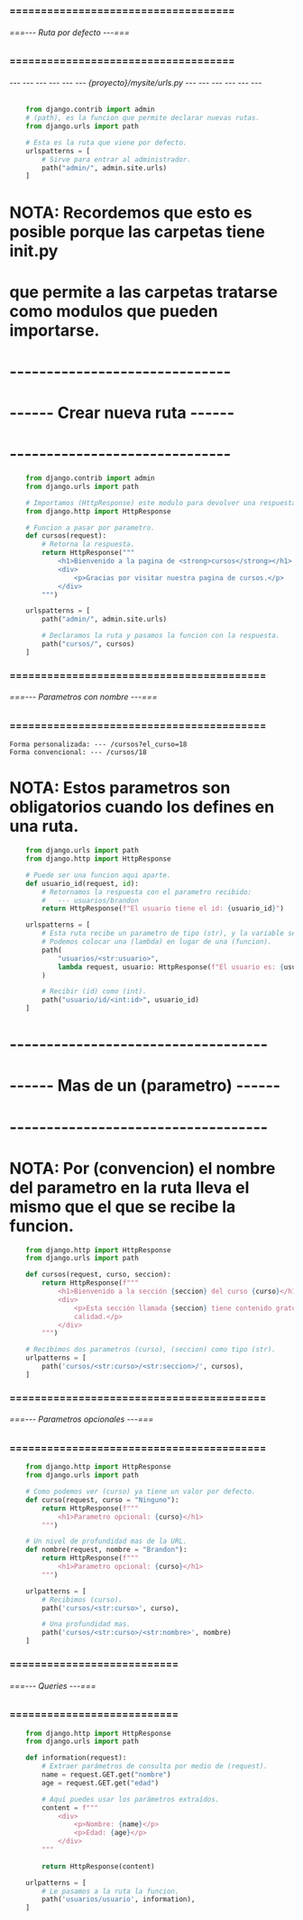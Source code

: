 ### ==================================== ###
###### ===--- Ruta por defecto ---=== ######
### ==================================== ###

###### --- --- --- --- --- --- {proyecto}/mysite/urls.py --- --- --- --- --- --- ######

<!-- Archivo (urls) Principal. -->

```py
	from django.contrib import admin
	# (path), es la funcion que permite declarar nuevas rutas.
	from django.urls import path

	# Esta es la ruta que viene por defecto.
	urlspatterns = [
		# Sirve para entrar al administrador.
		path("admin/", admin.site.urls)
	]
```

# NOTA: Recordemos que esto es posible porque las carpetas tiene __init__.py 
# que permite a las carpetas tratarse como modulos que pueden importarse.

# ------------------------------ #
# ------ Crear nueva ruta ------ #
# ------------------------------ #

```py
	from django.contrib import admin
	from django.urls import path

	# Importamos (HttpResponse) este modulo para devolver una respuesta.
	from django.http import HttpResponse

	# Funcion a pasar por parametro.
	def cursos(request):
		# Retorna la respuesta.
		return HttpResponse("""
			<h1>Bienvenido a la pagina de <strong>cursos</strong></h1>
			<div>
				<p>Gracias por visitar nuestra pagina de cursos.</p>
			</div>
		""")

	urlspatterns = [
		path("admin/", admin.site.urls)

		# Declaramos la ruta y pasamos la funcion con la respuesta.
		path("cursos/", cursos)
	]
```

### ========================================= ###
###### ===--- Parametros con nombre ---=== ######
### ========================================= ###

<!-- Las rutas pueden recibir parametros, (de una manera convencional). -->
	Forma personalizada: --- /cursos?el_curso=18
	Forma convencional: --- /cursos/18

# NOTA: Estos parametros son obligatorios cuando los defines en una ruta.

```py
	from django.urls import path
	from django.http import HttpResponse

	# Puede ser una funcion aqui aparte.
	def usuario_id(request, id):
		# Retornamos la respuesta con el parametro recibido: 
		# 	--- usuarios/brandon
		return HttpResponse(f"El usuario tiene el id: {usuario_id}")

	urlspatterns = [
		# Esta ruta recibe un parametro de tipo (str), y la variable se llama (usuario).
		# Podemos colocar una (lambda) en lugar de una (funcion).
		path(
			"usuarios/<str:usuario>", 
			lambda request, usuario: HttpResponse(f"El usuario es: {usuario}")
		)

		# Recibir (id) como (int).
		path("usuario/id/<int:id>", usuario_id)
	]
```

# ----------------------------------- #
# ------ Mas de un (parametro) ------ #
# ----------------------------------- #

# NOTA: Por (convencion) el nombre del parametro en la ruta lleva el mismo que el que se recibe la funcion.

```py
	from django.http import HttpResponse
	from django.urls import path

	def cursos(request, curso, seccion):
	    return HttpResponse(f"""
	        <h1>Bienvenido a la sección {seccion} del curso {curso}</h1>
	        <div>
	            <p>Esta sección llamada {seccion} tiene contenido gratuito y de 
	            calidad.</p>
	        </div>
	    """)

	# Recibimos dos parametros (curso), (seccion) como tipo (str).
	urlpatterns = [
	    path('cursos/<str:curso>/<str:seccion>/', cursos),
	]
```

### ========================================= ###
###### ===--- Parametros opcionales ---=== ######
### ========================================= ###

<!-- Los parametros opciones pueden NO dar error al visitarse. -->

```py
	from django.http import HttpResponse
	from django.urls import path

	# Como podemos ver (curso) ya tiene un valor por defecto.
	def curso(request, curso = "Ninguno"):
	    return HttpResponse(f"""
	        <h1>Parametro opcional: {curso}</h1>
	    """)

	# Un nivel de profundidad mas de la URL.
	def nombre(request, nombre = "Brandon"):
	    return HttpResponse(f"""
	        <h1>Parametro opcional: {curso}</h1>
	    """)

	urlpatterns = [
		# Recibimos (curso).
	    path('cursos/<str:curso>', curso), 

	    # Una profundidad mas.
	    path('cursos/<str:curso>/<str:nombre>', nombre)
	]
```

### =========================== ###
###### ===--- Queries ---=== ######
### =========================== ###

<!-- Trata de datos adicionales: 
	--- ruta?var=brandon -->

```py
	from django.http import HttpResponse
	from django.urls import path

	def information(request):
	    # Extraer parámetros de consulta por medio de (request).
	    name = request.GET.get("nombre")
	    age = request.GET.get("edad")

	    # Aquí puedes usar los parámetros extraídos.
	    content = f"""
	        <div>
	            <p>Nombre: {name}</p>
	            <p>Edad: {age}</p>
	        </div>
	    """
	    
	    return HttpResponse(content)

	urlpatterns = [
		# Le pasamos a la ruta la funcion.
	    path('usuarios/usuario', information),
	]
```